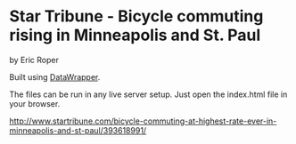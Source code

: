 Star Tribune - Bicycle commuting rising in Minneapolis and St. Paul
================

by Eric Roper

Built using [DataWrapper](https://github.com/datawrapper/datawrapper).

The files can be run in any live server setup. Just open the index.html file in your browser.

http://www.startribune.com/bicycle-commuting-at-highest-rate-ever-in-minneapolis-and-st-paul/393618991/